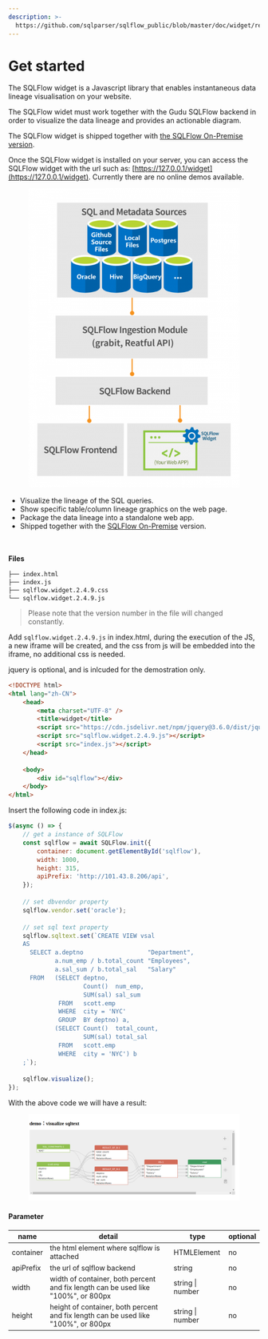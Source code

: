 ```yaml
---
description: >-
  https://github.com/sqlparser/sqlflow_public/blob/master/doc/widget/readme.md#2-get-started
---
```


# Get started

The SQLFlow widget is a Javascript library that enables instantaneous data lineage visualisation on your website.

The SQLFlow widet must work together with the Gudu SQLFlow backend in order to visualize the data lineage and provides an actionable diagram.

The SQLFlow widget is shipped together with [the SQLFlow On-Premise version](https://www.gudusoft.com/sqlflow-on-premise-version/).&#x20;

Once the SQLFlow widget is installed on your server, you can access the SQLFlow widget with the url such as: [https://127.0.0.1/widget](https://127.0.0.1/widget). Currently there are no online demos available.

<figure><img src="../.gitbook/assets/SQL-Metadata-Sources_700_988_white-600x847.png" alt=""><figcaption></figcaption></figure>

* Visualize the lineage of the SQL queries.
* Show specific table/column lineage graphics on the web page.
* Package the data lineage into a standalone web app.
* Shipped together with the [SQLFlow On-Premise](https://www.gudusoft.com/sqlflow-on-premise-version/) version.

\
\
**Files**

```
├── index.html
├── index.js
├── sqlflow.widget.2.4.9.css
└── sqlflow.widget.2.4.9.js
```

> Please note that the version number in the file will changed constantly.

Add `sqlflow.widget.2.4.9.js` in index.html, during the execution of the JS, a new iframe will be created, and the css from js will be embedded into the iframe, no additional css is needed.

jquery is optional, and is inlcuded for the demostration only.

```html
<!DOCTYPE html>
<html lang="zh-CN">
    <head>
        <meta charset="UTF-8" />
        <title>widget</title>
        <script src="https://cdn.jsdelivr.net/npm/jquery@3.6.0/dist/jquery.min.js"></script>
        <script src="sqlflow.widget.2.4.9.js"></script>
        <script src="index.js"></script>
    </head>

    <body>
        <div id="sqlflow"></div>
    </body>
</html>
```

Insert the following code in index.js:

```js
$(async () => {
    // get a instance of SQLFlow
    const sqlflow = await SQLFlow.init({
        container: document.getElementById('sqlflow'),
        width: 1000,
        height: 315,
        apiPrefix: 'http://101.43.8.206/api',
    });

    // set dbvendor property
    sqlflow.vendor.set('oracle');

    // set sql text property
    sqlflow.sqltext.set(`CREATE VIEW vsal 
    AS 
      SELECT a.deptno                  "Department", 
             a.num_emp / b.total_count "Employees", 
             a.sal_sum / b.total_sal   "Salary" 
      FROM   (SELECT deptno, 
                     Count()  num_emp, 
                     SUM(sal) sal_sum 
              FROM   scott.emp 
              WHERE  city = 'NYC' 
              GROUP  BY deptno) a, 
             (SELECT Count()  total_count, 
                     SUM(sal) total_sal 
              FROM   scott.emp 
              WHERE  city = 'NYC') b 
    ;`);

    sqlflow.visualize();
});
```

With the above code we will have a result:

<figure><img src="../.gitbook/assets/Screenshot from 2022-10-31 18-50-46.png" alt=""><figcaption></figcaption></figure>

#### Parameter

| name      | detail                                                                             | type             | optional |
| --------- | ---------------------------------------------------------------------------------- | ---------------- | -------- |
| container | the html element where sqlflow is attached                                         | HTMLElement      | no       |
| apiPrefix | the url of sqlflow backend                                                         | string           | no       |
| width     | width of container, both percent and fix length can be used like "100%", or 800px  | string \| number | no       |
| height    | height of container, both percent and fix length can be used like "100%", or 800px | string \| number | no       |
